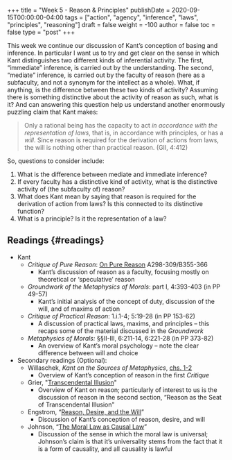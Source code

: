 +++
title = "Week 5 - Reason & Principles"
publishDate = 2020-09-15T00:00:00-04:00
tags = ["action", "agency", "inference", "laws", "principles", "reasoning"]
draft = false
weight = -100
author = false
toc = false
type = "post"
+++

This week we continue our discussion of Kant’s conception of basing and inference. In
particular I want us to try and get clear on the sense in which Kant distinguishes
two different kinds of inferential activity. The first, “immediate” inference, is
carried out by the understanding. The second, “mediate” inference, is carried out by
the faculty of reason (here as a subfaculty, and not a synonym for the intellect as a
whole). What, if anything, is the difference between these two kinds of activity?
Assuming there is something distinctive about the activity of reason as such, what is
it? And can answering this question help us understand another enormously puzzling
claim that Kant makes:

> Only a rational being has the capacity to act _in accordance with the representation
> of laws_, that is, in accordance with principles, or has a _will_. Since reason is
> required for the derivation of actions from laws, the will is nothing other than
> practical reason. (GII, 4:412)

So, questions to consider include:

1.  What is the difference between mediate and immediate inference?
2.  If every faculty has a distinctive kind of activity, what is the distinctive
    activity of (the subfaculty of) reason?
3.  What does Kant mean by saying that reason is required for the derivation of action
    from laws? Is this connected to its distinctive function?
4.  What is a principle? Is it the representation of a law?


## Readings {#readings}

-   Kant
    -   _Critique of Pure Reason_: [On Pure Reason](/materials/readings/kant-pure-reason.pdf) A298-309/B355-366
        -   Kant’s discussion of reason as a faculty, focusing mostly on theoretical or
            ‘speculative’ reason
    -   _Groundwork of the Metaphysics of Morals_: part I, 4:393-403 (in PP 49-57)
        -   Kant’s initial analysis of the concept of duty, discussion of the will, and of
            maxims of action
    -   _Critique of Practical Reason_: 1.i.1-4; 5:19-28 (in PP 153-62)
        -   A discussion of practical laws, maxims, and principles – this recaps some of
            the material discussed in the _Groundwork_
    -   _Metaphysics of Morals:_ §§II-III, 6:211-14, 6:221-28 (in PP 373-82)
        -   An overview of Kant’s moral psychology – note the clear difference between
            will and choice
-   Secondary readings (Optional):
    -   Willaschek, _Kant on the Sources of Metaphysics_, [chs. 1-2](/materials/readings/willaschek-reason.pdf)
        -   Overview of Kant’s conception of reason in the first _Critique_
    -   Grier, "[Transcendental Illusion](/materials/readings/grier-reason.pdf)"
        -   Overview of Kant on reason; particularly of interest to us is the discussion
            of reason in the second section, “Reason as the Seat of Transcendental Illusion”
    -   Engstrom, “[Reason, Desire, and the Will](/materials/readings/engstrom-reason.pdf)”
        -   Discussion of Kant’s conception of reason, desire, and will
    -   Johnson, “[The Moral Law as Causal Law](/materials/readings/johnson-causal-will.pdf)”
        -   Discussion of the sense in which the moral law is universal; Johnson’s claim
            is that it’s universality stems from the fact that it is a form of causality,
            and all causality is lawful
